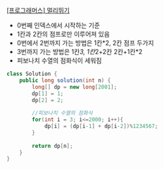 [[프로그래머스] 멀리뛰기](https://programmers.co.kr/learn/courses/30/lessons/12914)

- 0번째 인덱스에서 시작하는 기준
- 1칸과 2칸의 점프로만 이루어져 있음
- 0번에서 2번까지 가는 방법은 1칸*2, 2칸 점프 두가지
- 3번까지 가는 방법은 1칸*3, 1칸*2+2칸 2칸+1칸*2
- 피보나치 수열의 점화식이 세워짐



```java
class Solution {
    public long solution(int n) {
        long[] dp = new long[2001];
        dp[1] = 1;
        dp[2] = 2;
        
        //피보나치 수열의 점화식
        for(int i = 3; i<=2000; i++){
            dp[i] = (dp[i-1] + dp[i-2])%1234567; 
        }
        
        return dp[n];
    }
}
```
